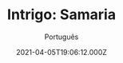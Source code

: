 ---
id: 'cb518f77-9e0c-4bfb-b0a0-137753467935'
type: 'movie' # Filme, Série, Anime
title: "Intrigo: Samaria"
synopsis: []
originalTitle: "Intrigo: Samaria"
date: '2021-04-05T19:06:12.000Z'
update: '2021-04-05T19:06:12.000Z'
releaseDate: '2019-10-10T03:00:00.000Z'
imdb:
  rating: '5.3' # 8.5
  id: '' # tt0470752
duration: '1h 44 Min'
trailer:
  urls: [
    'KVONS6UHwrU',
  ]
tags: ['1080p']
genre: ['Crime', 'Drama', 'Mistério'] #
quality: 'WEB-DL' # BluRay, WEB-DL, HDTV, WEB-DL4K, WEB-DLe
format: 'Mkv' # MKV, MP4, TS
audio: 'Inglês' # Dublado, Legendado, Dual Audio, Dub & Leg
subtitle: 'Português' # Português, inglês,
size: '2.35 GB' # 4.8 GB
audioQuality: 10
videoQuality: 10
directors: []
#  - name: 'Lana Wachowski'
#    image: ''
#  - name: 'Lilly Wachowski'
#    image: ''
cast: []
#  - name: 'Keanu Reeves'
#    image: ''
#    characterName: 'Neo'
writers: []
#  - name: ''
#    image: ''
maturityRating:
  age: '' # L , 10, 12, 14, 16, 18
  topics: [''] # Violence, Illegal drugs, Inappropriate Language, Legal Drugs, Sexual Content, Extreme Violence
###########################################
download:
  
  - url: 'magnet:?xt=urn:btih:0DE4FACE953982DD029AAA85F946956C5909EB83&dn=Intrigo.Samaria.2019.1080p.WEBRip.Legendado.mkv&tr=udp%3a%2f%2ftracker.openbittorrent.com%3a1337%2fannounce&tr=udp%3a%2f%2ftracker.opentrackr.org%3a1337%2fannounce'
    resolution: '1080p' # 720p, 1080p, 4K,
    audio: 'Legendado' # Dublado, Legendado, Dual Audio
    size: '' # 4.8 GB
    quality: '' # BluRay, WEB-DL
    format: '' # MKV
images:
  cover: '/assets/movies/intrigo-samaria.jpg'
  background: '/assets/movies/'
---
